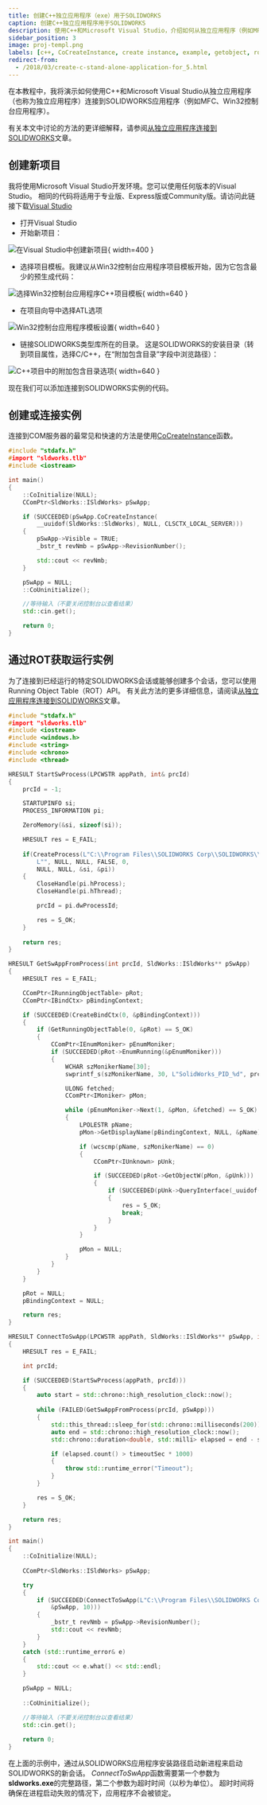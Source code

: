 ```yaml
---
title: 创建C++独立应用程序（exe）用于SOLIDWORKS
caption: 创建C++独立应用程序用于SOLIDWORKS
description: 使用C++和Microsoft Visual Studio，介绍如何从独立应用程序（例如MFC、Win32控制台应用程序）连接到SOLIDWORKS应用程序的指南
sidebar_position: 3
image: proj-templ.png
labels: [c++, CoCreateInstance, create instance, example, getobject, rot, sdk, solidworks api, tlb, type library]
redirect-from:
  - /2018/03/create-c-stand-alone-application-for_5.html
---
```

在本教程中，我将演示如何使用C++和Microsoft Visual Studio从独立应用程序（也称为独立应用程序）连接到SOLIDWORKS应用程序（例如MFC、Win32控制台应用程序）。

有关本文中讨论的方法的更详细解释，请参阅[从独立应用程序连接到SOLIDWORKS](/docs/codestack/solidworks-api/getting-started/stand-alone/)文章。

## 创建新项目

我将使用Microsoft Visual Studio开发环境。您可以使用任何版本的Visual Studio。
相同的代码将适用于专业版、Express版或Community版。请访问此链接下载[Visual Studio](https://www.visualstudio.com/vs/community/)

* 打开Visual Studio
* 开始新项目：

![在Visual Studio中创建新项目](new-project.png){ width=400 }

* 选择项目模板。我建议从Win32控制台应用程序项目模板开始，因为它包含最少的预生成代码：

![选择Win32控制台应用程序C++项目模板](proj-templ.png){ width=640 }

* 在项目向导中选择ATL选项

![Win32控制台应用程序模板设置](apps-settings.png){ width=640 }

* 链接SOLIDWORKS类型库所在的目录。
这是SOLIDWORKS的安装目录（转到项目属性，选择C/C++，在“附加包含目录”字段中浏览路径）：

![C++项目中的附加包含目录选项](add-incl-dir.png){ width=640 }

现在我们可以添加连接到SOLIDWORKS实例的代码。

## 创建或连接实例

连接到COM服务器的最常见和快速的方法是使用[CoCreateInstance](https://msdn.microsoft.com/en-us/library/windows/desktop/ms686615(v=vs.85).aspx)函数。

~~~ cpp
#include "stdafx.h"
#import "sldworks.tlb"
#include <iostream>

int main()
{
    ::CoInitialize(NULL);
    CComPtr<SldWorks::ISldWorks> pSwApp;

    if (SUCCEEDED(pSwApp.CoCreateInstance(
        __uuidof(SldWorks::SldWorks), NULL, CLSCTX_LOCAL_SERVER)))
    {
        pSwApp->Visible = TRUE;
        _bstr_t revNmb = pSwApp->RevisionNumber();

        std::cout << revNmb;
    }

    pSwApp = NULL;
    ::CoUninitialize();

    //等待输入（不要关闭控制台以查看结果）
    std::cin.get();

    return 0;
}

~~~

## 通过ROT获取运行实例

为了连接到已经运行的特定SOLIDWORKS会话或能够创建多个会话，您可以使用Running Object Table（ROT）API。
有关此方法的更多详细信息，请阅读[从独立应用程序连接到SOLIDWORKS](/docs/codestack/solidworks-api/getting-started/stand-alone#method-b---running-object-table-rot)文章。

~~~ cpp
#include "stdafx.h"
#import "sldworks.tlb"
#include <iostream>
#include <windows.h>
#include <string>
#include <chrono>
#include <thread>

HRESULT StartSwProcess(LPCWSTR appPath, int& prcId)
{
    prcId = -1;

    STARTUPINFO si;
    PROCESS_INFORMATION pi;

    ZeroMemory(&si, sizeof(si));

    HRESULT res = E_FAIL;
    
    if(CreateProcess(L"C:\\Program Files\\SOLIDWORKS Corp\\SOLIDWORKS\\SLDWORKS.exe",
        L"", NULL, NULL, FALSE, 0,
        NULL, NULL, &si, &pi))
    {
        CloseHandle(pi.hProcess);
        CloseHandle(pi.hThread);

        prcId = pi.dwProcessId;

        res = S_OK;
    }
    
    return res;
}

HRESULT GetSwAppFromProcess(int prcId, SldWorks::ISldWorks** pSwApp)
{
    HRESULT res = E_FAIL;

    CComPtr<IRunningObjectTable> pRot;
    CComPtr<IBindCtx> pBindingContext;

    if (SUCCEEDED(CreateBindCtx(0, &pBindingContext)))
    {
        if (GetRunningObjectTable(0, &pRot) == S_OK)
        {
            CComPtr<IEnumMoniker> pEnumMoniker;
            if (SUCCEEDED(pRot->EnumRunning(&pEnumMoniker)))
            {
                WCHAR szMonikerName[30];
                swprintf_s(szMonikerName, 30, L"SolidWorks_PID_%d", prcId);

                ULONG fetched;
                CComPtr<IMoniker> pMon;

                while (pEnumMoniker->Next(1, &pMon, &fetched) == S_OK)
                {
                    LPOLESTR pName;
                    pMon->GetDisplayName(pBindingContext, NULL, &pName);

                    if (wcscmp(pName, szMonikerName) == 0)
                    {
                        CComPtr<IUnknown> pUnk;

                        if (SUCCEEDED(pRot->GetObjectW(pMon, &pUnk)))
                        {
                            if (SUCCEEDED(pUnk->QueryInterface(_uuidof(SldWorks::ISldWorks), (void**)pSwApp)))
                            {    
                                res = S_OK;
                                break;
                            }
                        }
                    }

                    pMon = NULL;
                }
            }
        }
    }

    pRot = NULL;
    pBindingContext = NULL;

    return res;
}

HRESULT ConnectToSwApp(LPCWSTR appPath, SldWorks::ISldWorks** pSwApp, int timeoutSec) 
{
    HRESULT res = E_FAIL;

    int prcId;

    if (SUCCEEDED(StartSwProcess(appPath, prcId)))
    {
        auto start = std::chrono::high_resolution_clock::now();
        
        while (FAILED(GetSwAppFromProcess(prcId, pSwApp)))
        {
            std::this_thread::sleep_for(std::chrono::milliseconds(200));
            auto end = std::chrono::high_resolution_clock::now();
            std::chrono::duration<double, std::milli> elapsed = end - start;

            if (elapsed.count() > timeoutSec * 1000)
            {
                throw std::runtime_error("Timeout");
            }
        }

        res = S_OK;
    }

    return res;
}

int main()
{
    ::CoInitialize(NULL);
    
    CComPtr<SldWorks::ISldWorks> pSwApp;

    try 
    {
        if (SUCCEEDED(ConnectToSwApp(L"C:\\Program Files\\SOLIDWORKS Corp\\SOLIDWORKS (2)\\SLDWORKS.exe", 
            &pSwApp, 10))) 
        {
            _bstr_t revNmb = pSwApp->RevisionNumber();
            std::cout << revNmb;
        }
    }
    catch (std::runtime_error& e) 
    {
        std::cout << e.what() << std::endl;
    }

    pSwApp = NULL;
    
    ::CoUninitialize();

    //等待输入（不要关闭控制台以查看结果）
    std::cin.get();
    
    return 0;
}


~~~

在上面的示例中，通过从SOLIDWORKS应用程序安装路径启动新进程来启动SOLIDWORKS的新会话。
*ConnectToSwApp*函数需要第一个参数为**sldworks.exe**的完整路径，第二个参数为超时时间（以秒为单位）。
超时时间将确保在进程启动失败的情况下，应用程序不会被锁定。